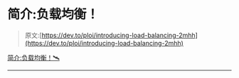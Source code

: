 # 简介:负载均衡！

> 原文:[https://dev.to/ploi/introducing-load-balancing-2mhh](https://dev.to/ploi/introducing-load-balancing-2mhh)

[简介:负载均衡！🛰](https://ploi.io/news/introducing-load-balancing)

* * *